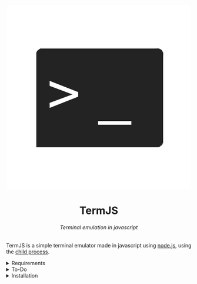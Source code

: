 <div align="center">

  ![logo](logo.png)

  # TermJS

  ###### Terminal emulation in javascript

</div>

TermJS is a simple terminal emulator made in javascript using [node.js](nodejs.org/), using the [child process](https://nodejs.org/api/child_process.html).

<details>
  <summary>
    Requirements
  </summary>

  - [NodeJs](nodejs.org)
  - [Child process](https://nodejs.org/api/child_process.html) (comes with nodejs)
</details>

<details>
  <summary>
    To-Do
  </summary>

  - [x] execute commands
  - [ ] make a visual terminal
  - [ ] interact with the HTML file
  - [x] make TermJS importable in other projects
</details>

<details>
  <summary>
    Installation
  </summary>

  1. download the `terminal.js`<sup>[[1]](https://github.com/garbageoverflow/TermJs/blob/main/app/terminal.js)</sup> file
  2. import it into your project
  `var terminal = require('./path/to/the/terminal')`
  3. run the only command available right now<sup>(more coming soon)</sup> `terminal.run('your-command')`
  4. now just run your javascript file using [nodejs](nodejs.org) `node your-file.js`
  5. now it will execute the command and log it.
</details>
